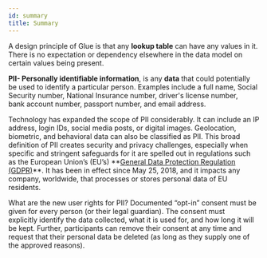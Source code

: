 ```yaml
---
id: summary
title: Summary
---
```


A design principle of Glue is that any **lookup table** can have any values in it. There is no expectation or dependency elsewhere in the data model on certain values being present.


**PII- Personally identifiable information**, is any **data** that could potentially be used to identify a particular person. Examples include a full name, Social Security number, National Insurance number, driver's license number, bank account number, passport number, and email address.

Technology has expanded the scope of PII considerably. It can include an IP address, login IDs, social media posts, or digital images. Geolocation, biometric, and behavioral data can also be classified as PII.
This broad definition of PII creates security and privacy challenges, especially when specific and stringent safeguards for it are spelled out in regulations such as the European Union’s (EU’s) **[General Data Protection Regulation (GDPR)]("http://ec.europa.eu/justice/data-protection/reform/files/regulation_oj_en.pdf")**. It has been in effect since May 25, 2018, and it impacts any company, worldwide, that processes or stores personal data of EU residents.

What are the new user rights for PII?
Documented “opt-in” consent must be given for every person (or their legal guardian). The consent must explicitly identify the data collected, what it is used for, and how long it will be kept. Further, participants can remove their consent at any time and request that their personal data be deleted (as long as they supply one of the approved reasons).